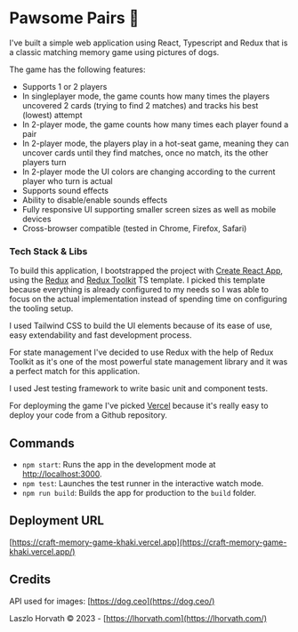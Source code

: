 # Pawsome Pairs &#128062;

I've built a simple web application using React, Typescript and Redux that is a classic matching memory game using pictures of dogs.

The game has the following features:
- Supports 1 or 2 players
- In singleplayer mode, the game counts how many times the players uncovered 2 cards (trying to find 2 matches) and tracks his best (lowest) attempt
- In 2-player mode, the game counts how many times each player found a pair
- In 2-player mode, the players play in a hot-seat game, meaning they can uncover cards until they find matches, once no match, its the other players turn
- In 2-player mode the UI colors are changing according to the current player who turn is actual
- Supports sound effects
- Ability to disable/enable sounds effects
- Fully responsive UI supporting smaller screen sizes as well as mobile devices
- Cross-browser compatible (tested in Chrome, Firefox, Safari)

### Tech Stack & Libs

To build this application, I bootstrapped the project with [Create React App](https://github.com/facebook/create-react-app), using the [Redux](https://redux.js.org/) and [Redux Toolkit](https://redux-toolkit.js.org/) TS template. I picked this template because everything is already configured to my needs so I was able to focus on the actual implementation instead of spending time on configuring the tooling setup.

I used Tailwind CSS to build the UI elements because of its ease of use, easy extendability and fast development process.

For state management I've decided to use Redux with the help of Redux Toolkit as it's one of the most powerful state management library and it was a perfect match for this application.

I used Jest testing framework to write basic unit and component tests.

For deployming the game I've picked [Vercel](https://vercel.com/) because it's really easy to deploy your code from a Github repository.

## Commands

- `npm start`: Runs the app in the development mode at [http://localhost:3000](http://localhost:3000).
- `npm test`: Launches the test runner in the interactive watch mode.
- `npm run build`: Builds the app for production to the `build` folder.

## Deployment URL

[https://craft-memory-game-khaki.vercel.app](https://craft-memory-game-khaki.vercel.app/)

## Credits

API used for images: [https://dog.ceo](https://dog.ceo/)

Laszlo Horvath © 2023 - [https://lhorvath.com](https://lhorvath.com/)

